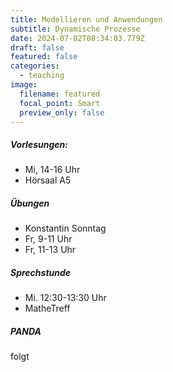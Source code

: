 ```yaml
---
title: Modellieren und Anwendungen
subtitle: Dynamische Prozesse
date: 2024-07-02T08:34:03.779Z
draft: false
featured: false
categories:
  - teaching
image:
  filename: featured
  focal_point: Smart
  preview_only: false
---
```

##### Vorlesungen:

* Mi, 14-16 Uhr
* Hörsaal A5

##### Übungen

* Konstantin Sonntag
* Fr, 9-11 Uhr
* Fr, 11-13 Uhr

##### Sprechstunde

* Mi. 12:30-13:30 Uhr
* MatheTreff

##### PANDA

folgt